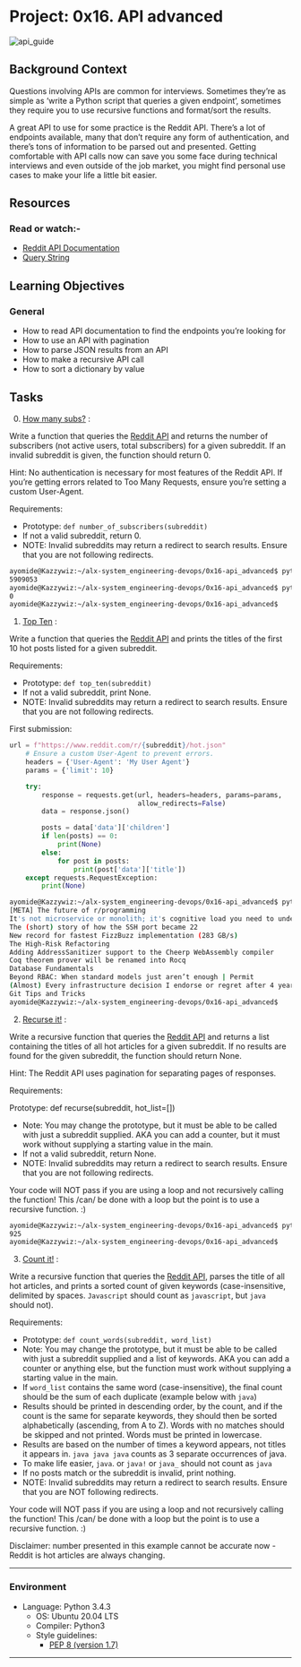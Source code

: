 # Project: 0x16. API advanced

![api_guide](./api_guide.png)

## Background Context

Questions involving APIs are common for interviews. Sometimes they’re as simple as ‘write a Python script that queries a given endpoint’, sometimes they require you to use recursive functions and format/sort the results.

A great API to use for some practice is the Reddit API. There’s a lot of endpoints available, many that don’t require any form of authentication, and there’s tons of information to be parsed out and presented. Getting comfortable with API calls now can save you some face during technical interviews and even outside of the job market, you might find personal use cases to make your life a little bit easier.

## Resources

### Read or watch:-

- [Reddit API Documentation](https://www.reddit.com/dev/api/)
- [Query String](https://en.wikipedia.org/wiki/Query_string)

## Learning Objectives

### General

- How to read API documentation to find the endpoints you’re looking for
- How to use an API with pagination
- How to parse JSON results from an API
- How to make a recursive API call
- How to sort a dictionary by value

## Tasks

0. [How many subs?](./0-subs.py) :

Write a function that queries the [Reddit API](https://www.reddit.com/dev/api/) and returns the number of subscribers (not active users, total subscribers) for a given subreddit. If an invalid subreddit is given, the function should return 0.

Hint: No authentication is necessary for most features of the Reddit API. If you’re getting errors related to Too Many Requests, ensure you’re setting a custom User-Agent.

Requirements:

- Prototype: `def number_of_subscribers(subreddit)`
- If not a valid subreddit, return 0.
- NOTE: Invalid subreddits may return a redirect to search results. Ensure that you are not following redirects.

```sh
ayomide@Kazzywiz:~/alx-system_engineering-devops/0x16-api_advanced$ python3 0-main.py programming
5909053
ayomide@Kazzywiz:~/alx-system_engineering-devops/0x16-api_advanced$ python3 0-main.py this_is_a_fake_subreddit
0
ayomide@Kazzywiz:~/alx-system_engineering-devops/0x16-api_advanced$
```

1. [Top Ten](./1-top_ten.py) :

Write a function that queries the [Reddit API](https://www.reddit.com/dev/api/) and prints the titles of the first 10 hot posts listed for a given subreddit.

Requirements:

- Prototype: `def top_ten(subreddit)`
- If not a valid subreddit, print None.
- NOTE: Invalid subreddits may return a redirect to search results. Ensure that you are not following redirects.

First submission:

```py
url = f"https://www.reddit.com/r/{subreddit}/hot.json"
    # Ensure a custom User-Agent to prevent errors.
    headers = {'User-Agent': 'My User Agent'}
    params = {'limit': 10}

    try:
        response = requests.get(url, headers=headers, params=params,
                                allow_redirects=False)
        data = response.json()

        posts = data['data']['children']
        if len(posts) == 0:
            print(None)
        else:
            for post in posts:
                print(post['data']['title'])
    except requests.RequestException:
        print(None)
```

```sh
ayomide@Kazzywiz:~/alx-system_engineering-devops/0x16-api_advanced$ python3 1-main.py programming
[META] The future of r/programming
It's not microservice or monolith; it's cognitive load you need to understand first
The (short) story of how the SSH port became 22
New record for fastest FizzBuzz implementation (283 GB/s)
The High-Risk Refactoring
Adding AddressSanitizer support to the Cheerp WebAssembly compiler
Coq theorem prover will be renamed into Rocq
Database Fundamentals
Beyond RBAC: When standard models just aren’t enough | Permit
(Almost) Every infrastructure decision I endorse or regret after 4 years running infrastructure at a startup
Git Tips and Tricks
ayomide@Kazzywiz:~/alx-system_engineering-devops/0x16-api_advanced$
```

2. [Recurse it!](./2-recurse.py) :

Write a recursive function that queries the [Reddit API](https://www.reddit.com/dev/api/) and returns a list containing the titles of all hot articles for a given subreddit. If no results are found for the given subreddit, the function should return None.

Hint: The Reddit API uses pagination for separating pages of responses.

Requirements:

Prototype: def recurse(subreddit, hot_list=[])

- Note: You may change the prototype, but it must be able to be called with just a subreddit supplied. AKA you can add a counter, but it must work without supplying a starting value in the main.
- If not a valid subreddit, return None.
- NOTE: Invalid subreddits may return a redirect to search results. Ensure that you are not following redirects.

Your code will NOT pass if you are using a loop and not recursively calling the function! This /can/ be done with a loop but the point is to use a recursive function. :)

```sh
ayomide@Kazzywiz:~/alx-system_engineering-devops/0x16-api_advanced$ python3 2-main.py programming
925
ayomide@Kazzywiz:~/alx-system_engineering-devops/0x16-api_advanced$
```

3. [Count it!](./100-count.py) :

Write a recursive function that queries the [Reddit API](https://www.reddit.com/dev/api/), parses the title of all hot articles, and prints a sorted count of given keywords (case-insensitive, delimited by spaces. `Javascript` should count as `javascript`, but `java` should not).

Requirements:

- Prototype: `def count_words(subreddit, word_list)`
- Note: You may change the prototype, but it must be able to be called with just a subreddit supplied and a list of keywords. AKA you can add a counter or anything else, but the function must work without supplying a starting value in the main.
- If `word_list` contains the same word (case-insensitive), the final count should be the sum of each duplicate (example below with `java`)
- Results should be printed in descending order, by the count, and if the count is the same for separate keywords, they should then be sorted alphabetically (ascending, from A to Z). Words with no matches should be skipped and not printed. Words must be printed in lowercase.
- Results are based on the number of times a keyword appears, not titles it appears in. `java java java` counts as 3 separate occurrences of java.
- To make life easier, `java`. or `java!` or `java_` should not count as `java`
- If no posts match or the subreddit is invalid, print nothing.
- NOTE: Invalid subreddits may return a redirect to search results. Ensure that you are NOT following redirects.

Your code will NOT pass if you are using a loop and not recursively calling the function! This /can/ be done with a loop but the point is to use a recursive function. :)

Disclaimer: number presented in this example cannot be accurate now - Reddit is hot articles are always changing.

---

### Environment

- Language: Python 3.4.3
  - OS: Ubuntu 20.04 LTS
  - Compiler: Python3
  - Style guidelines:
    - [PEP 8 (version 1.7)](https://www.python.org/dev/peps/pep-0008/)

---